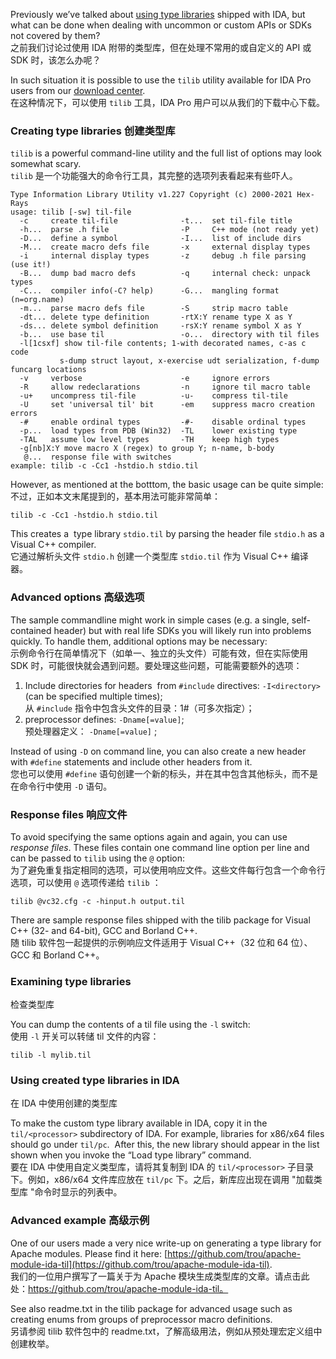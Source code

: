 Previously we’ve talked about [using type libraries](https://hex-rays.com/blog/igors-tip-of-the-week-60-type-libraries/) shipped with IDA, but what can be done when dealing with uncommon or custom APIs or SDKs not covered by them?   
之前我们讨论过使用 IDA 附带的类型库，但在处理不常用的或自定义的 API 或 SDK 时，该怎么办呢？

In such situation it is possible to use the `tilib` utility available for IDA Pro users from our [download center](https://hex-rays.com/download-center/).  
在这种情况下，可以使用 `tilib` 工具，IDA Pro 用户可以从我们的下载中心下载。

### Creating type libraries 创建类型库

`tilib` is a powerful command-line utility and the full list of options may look somewhat scary.  
`tilib` 是一个功能强大的命令行工具，其完整的选项列表看起来有些吓人。

```
Type Information Library Utility v1.227 Copyright (c) 2000-2021 Hex-Rays
usage: tilib [-sw] til-file
  -c     create til-file              -t...  set til-file title
  -h...  parse .h file                -P     C++ mode (not ready yet)
  -D...  define a symbol              -I...  list of include dirs
  -M...  create macro defs file       -x     external display types
  -i     internal display types       -z     debug .h file parsing (use it!)
  -B...  dump bad macro defs          -q     internal check: unpack types
  -C...  compiler info(-C? help)      -G...  mangling format (n=org.name)
  -m...  parse macro defs file        -S     strip macro table
  -dt... delete type definition       -rtX:Y rename type X as Y
  -ds... delete symbol definition     -rsX:Y rename symbol X as Y
  -b...  use base til                 -o...  directory with til files
  -l[1csxf] show til-file contents; 1-with decorated names, c-as c code
           s-dump struct layout, x-exercise udt serialization, f-dump funcarg locations
  -v     verbose                      -e     ignore errors
  -R     allow redeclarations         -n     ignore til macro table
  -u+    uncompress til-file          -u-    compress til-tile
  -U     set 'universal til' bit      -em    suppress macro creation errors
  -#     enable ordinal types         -#-    disable ordinal types
  -p...  load types from PDB (Win32)  -TL    lower existing type
  -TAL   assume low level types       -TH    keep high types
  -g[nb]X:Y move macro X (regex) to group Y; n-name, b-body
   @...  response file with switches
example: tilib -c -Cc1 -hstdio.h stdio.til
```

However, as mentioned at the botttom, the basic usage can be quite simple:  
不过，正如本文末尾提到的，基本用法可能非常简单：

`tilib -c -Cc1 -hstdio.h stdio.til`

This creates a  type library `stdio.til` by parsing the header file `stdio.h` as a Visual C++ compiler.  
它通过解析头文件 `stdio.h` 创建一个类型库 `stdio.til` 作为 Visual C++ 编译器。

### Advanced options 高级选项

The sample commandline might work in simple cases (e.g. a single, self-contained header) but with real life SDKs you will likely run into problems quickly. To handle them, additional options may be necessary:  
示例命令行在简单情况下（如单一、独立的头文件）可能有效，但在实际使用 SDK 时，可能很快就会遇到问题。要处理这些问题，可能需要额外的选项：

1.  Include directories for headers  from `#include` directives: `-I<directory>` (can be specified multiple times);  
    从 `#include` 指令中包含头文件的目录：1#（可多次指定）；
2.  preprocessor defines: `-Dname[=value]`;  
    预处理器定义： `-Dname[=value]` ;

Instead of using `-D` on command line, you can also create a new header with `#define` statements and include other headers from it.  
您也可以使用 `#define` 语句创建一个新的标头，并在其中包含其他标头，而不是在命令行中使用 `-D` 语句。

### Response files 响应文件

To avoid specifying the same options again and again, you can use _response files_. These files contain one command line option per line and can be passed to `tilib` using the `@` option:  
为了避免重复指定相同的选项，可以使用响应文件。这些文件每行包含一个命令行选项，可以使用 `@` 选项传递给 `tilib` ：

`tilib @vc32.cfg -c -hinput.h output.til`

There are sample response files shipped with the tilib package for Visual C++ (32- and 64-bit), GCC and Borland C++.  
随 tilib 软件包一起提供的示例响应文件适用于 Visual C++（32 位和 64 位）、GCC 和 Borland C++。

### Examining type libraries  
检查类型库

You can dump the contents of a til file using the `-l` switch:  
使用 `-l` 开关可以转储 til 文件的内容：

`tilib -l mylib.til`

### Using created type libraries in IDA  
在 IDA 中使用创建的类型库

To make the custom type library available in IDA, copy it in the `til/<processor>` subdirectory of IDA. For example, libraries for x86/x64 files should go under `til/pc`.  After this, the new library should appear in the list shown when you invoke the “Load type library” command.  
要在 IDA 中使用自定义类型库，请将其复制到 IDA 的 `til/<processor>` 子目录下。例如，x86/x64 文件库应放在 `til/pc` 下。之后，新库应出现在调用 "加载类型库 "命令时显示的列表中。

### Advanced example 高级示例

One of our users made a very nice write-up on generating a type library for Apache modules. Please find it here: [https://github.com/trou/apache-module-ida-til](https://github.com/trou/apache-module-ida-til).  
我们的一位用户撰写了一篇关于为 Apache 模块生成类型库的文章。请点击此处：https://github.com/trou/apache-module-ida-til。

See also readme.txt in the tilib package for advanced usage such as creating enums from groups of preprocessor macro definitions.  
另请参阅 tilib 软件包中的 readme.txt，了解高级用法，例如从预处理宏定义组中创建枚举。